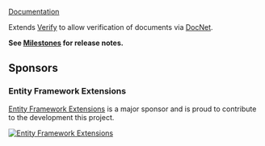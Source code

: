 [Documentation](https://github.com/VerifyTests/Verify.DocNe)

Extends [Verify](https://github.com/VerifyTests/Verify) to allow verification of documents via [DocNet](https://github.com/GowenGit/docnet).<!-- singleLineInclude: intro. path: /docs/intro.include.md -->

**See [Milestones](https://github.com/VerifyTests/Verify.DocNe/milestones?state=closed) for release notes.**


## Sponsors


### Entity Framework Extensions<!-- include: zzz. path: /docs/zzz.include.md -->

[Entity Framework Extensions](https://entityframework-extensions.net/?utm_source=simoncropp&utm_medium=Verify.DocNet) is a major sponsor and is proud to contribute to the development this project.

[![Entity Framework Extensions](https://raw.githubusercontent.com/VerifyTests/Verify.DocNe/refs/heads/main/docs/zzz.png)](https://entityframework-extensions.net/?utm_source=simoncropp&utm_medium=Verify.DocNet)<!-- endInclude -->
